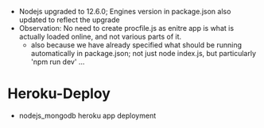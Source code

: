* Nodejs upgraded to 12.6.0; Engines version in package.json also updated to reflect the upgrade
* Observation: No need to create procfile.js as enitre app is what is actually loaded online, and not various parts of it.
    * also because we have already specified what should be running automatically in package.json; not just node index.js, but particularly 'npm run dev' ...
# Heroku-Deploy
* nodejs_mongodb heroku app deployment
